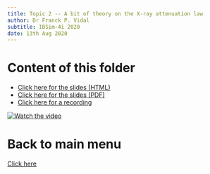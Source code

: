 ```yaml
---
title: Topic 2 -- A bit of theory on the X-ray attenuation law
author: Dr Franck P. Vidal
subtitle: IBSim-4i 2020
date: 13th Aug 2020
---
```


# Content of this folder

- [Click here for the slides (HTML)](2-gVirtualRay-theory-IBSim-4i_2020.html)
- [Click here for the slides (PDF)](2-gVirtualRay-theory-IBSim-4i_2020.pdf)
- [Click here for a recording](https://youtu.be/C9uglfLAm-g)

[![Watch the video](https://img.youtube.com/vi/C9uglfLAm-g/0.jpg)](https://youtu.be/C9uglfLAm-g "A bit of theory on the X-ray attenuation law")

# Back to main menu

[Click here](../README.html#(2))
